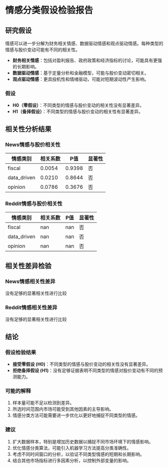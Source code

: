 # 情感分类假设检验报告

## 研究假设

情感可以进一步分解为财务相关情感、数据驱动情感和观点驱动情感。每种类型的情感与股价变动可能有不同的相关性。

- **财务相关情感**：包括对盈利报告、政府政策和经济指标的讨论，可能具有更强的长期影响。
- **数据驱动情感**：基于定量分析和金融模型，可能与股价变动密切相关。
- **观点驱动情感**：更具投机性和情绪驱动，可能对短期波动性产生影响。

### 假设

- **H0（零假设）**：不同类型的情感与股价变动的相关性没有显著差异。
- **H1（备择假设）**：不同类型的情感与股价变动的相关性有显著差异。

## 相关性分析结果

### News情感与股价相关性

| 情感类别 | 相关系数 | P值 | 显著性 |
|---------|----------|-----|--------|
| fiscal | 0.0054 | 0.9398 | 否 |
| data_driven | 0.0210 | 0.8644 | 否 |
| opinion | 0.0786 | 0.3676 | 否 |

### Reddit情感与股价相关性

| 情感类别 | 相关系数 | P值 | 显著性 |
|---------|----------|-----|--------|
| fiscal | nan | nan | 否 |
| data_driven | nan | nan | 否 |
| opinion | nan | nan | 否 |

## 相关性差异检验

### News情感相关性差异

没有足够的显著相关性进行比较


### Reddit情感相关性差异

没有足够的显著相关性进行比较


## 结论

### 假设检验结果

- **接受零假设 (H0)**：不同类型的情感与股价变动的相关性没有显著差异。
- **拒绝备择假设 (H1)**：没有足够证据表明不同类型的情感对股价变动有不同的预测能力。

### 可能的解释

1. 样本量可能不足以检测到差异。
2. 所选时间范围内市场可能受到其他因素的主导影响。
3. 情感分类方法可能需要进一步优化以更好地捕捉不同类型的情感。

### 建议

1. 扩大数据样本，特别是增加历史数据以捕捉不同市场环境下的情感影响。
2. 优化情感分类算法，可能引入机器学习方法提高分类准确性。
3. 考虑不同时间窗口的分析，以验证不同类型情感的短期和长期影响。
4. 结合其他市场指标进行多因素分析，以控制外部变量的影响。
